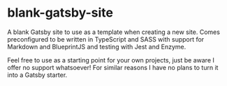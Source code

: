 # blank-gatsby-site

A blank Gatsby site to use as a template when creating a new site. Comes preconfigured to be written in TypeScript and SASS with support for Markdown and BlueprintJS and testing with Jest and Enzyme.

Feel free to use as a starting point for your own projects, just be aware I offer no support whatsoever! For similar reasons I have no plans to turn it into a Gatsby starter.
